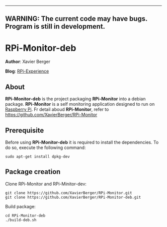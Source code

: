 -------
**WARNING: The current code may have bugs. Program is still in development.**
-------


# RPi-Monitor-deb

**Author**: Xavier Berger

**Blog**: [RPi-Experience](http://rpi-experiences.blogspot.fr/)

## About

**RPi-Monitor-deb** is the project packaging **RPi-Monitor** into a debian package.
**RPi-Monitor** is a self monitoring application designed to run on [Raspberry Pi](http://raspberrypi.org).
Fr detail aboud **RPi-Monitor**, refer to <https://github.com/XavierBerger/RPi-Monitor>

## Prerequisite

Before using **RPi-Monitor-deb** it is required to install the dependencies. To do so, execute the following command:

    sudo apt-get install dpkg-dev 

## Package creation

Clone RPi-Monitor and RPi-Minitor-dev:

    git clone https://github.com/XavierBerger/RPi-Monitor.git
    git clone https://github.com/XavierBerger/RPi-Monitor-deb.git

Build package:

    cd RPi-Monitor-deb
    ./build-deb.sh
